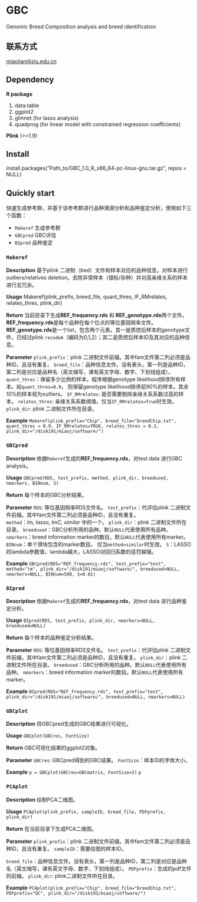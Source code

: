 # GBC
Genomic Breed Composition analysis and breed identification

## 联系方式
miaojian@zju.edu.cn

## Dependency
**R package**
1. data.table
2. ggplot2
3. glmnet (for lasso analysis)
4. quadprog (for linear model with constrained regression coefficients)

**Plink** (>=1.9)

## Install 
install.packages("Path_to/GBC_1.0_R_x86_64-pc-linux-gnu.tar.gz", repos = NULL)

## Quickly start
快速生成参考群，并基于该参考群进行品种溯源分析和品种鉴定分析，使用如下三个函数：
- `Makeref` 生成参考群
- `GBCpred` GBC评估
- `BIpred` 品种鉴定

### `Makeref`
**Description** 
基于plink 二进制（bed）文件和样本对应的品种信息，对样本进行outliers/relatives deletion。去除异常样本（错标/杂种）并对高亲缘关系的样本进行去冗余。  

**Usage** 
Makeref(plink_prefix, breed_file, quant_thres,
        IF_RMrelates, relates_thres, plink_dir)  

**Return** 
当前目录下生成**REF_frequency.rds** 和 **REF_genotype.rds**两个文件。**REF_frequency.rds**是每个品种在每个位点的等位基因频率文件。**REF_genotype.rds**是一个list，包含两个元素。其一是质控后样本的genotype文件，已经过plink `recodeA`（编码为0,1,2）；其二是质控后样本ID及其对应的品种信息。

**Parameter** 
`plink_prefix`：plink 二进制文件前缀。其中fam文件第二列必须是品种ID，且没有重复。 
`breed_file`：品种信息文件。没有表头，第一列是品种ID，第二列是对应是品种名（英文缩写，课有英文字母、数字、下划线组成）。 
`quant_thres`：保留多少比例的样本。程序根据genotype likelihood排序所有样本。如`quant_thres=0.9`， 则保留genotype likelihood排序前90%的样本。其余10%的样本视为outliers。 
`IF_RMrelates`: 是否需要剔除亲缘关系系数过高的样本。
`relates_thres`: 亲缘关系系数阈值。仅当`IF_RMrelates=True`时生效。 
`plink_dir`: plink 二进制文件所在目录。

**Example** 
`Makeref(plink_prefix="Chip", breed_file="breedChip.txt", quant_thres = 0.9,
        IF_RMrelates=TRUE, relates_thres = 0.3,
        plink_dir="/disk191/miaoj/software/")`  

### `GBCpred`
**Description** 
依据`Makeref`生成的**REF_frequency.rds**，对test data 进行GBC analysis。  

**Usage** 
`GBCpred(RDS, test_prefix, method, plink_dir, breedused, nmarkers, BINnum, S)`  

**Return** 
每个样本的GBC分析结果。  

**Parameter** 
`RDS`: 等位基因频率RDS文件名。 
`test_prefix`：代评估plink 二进制文件前缀。其中fam文件第二列必须是品种ID，且没有重复。  
`method`：*lm, lasso, lmC, similar* 中的一个。 
`plink_dir`：plink 二进制文件所在目录。 
`breedused`：GBC分析所用的品种。默认`NULL`代表使用所有品种。 
`nmarkers`：breed information marker的数目。默认`NULL`代表使用所有marker。 
`BINnum`：单个滑块包含的marker数目。 仅当`method=similar`时生效。 
`S`：LASSO的lambda参数值，lambda越大，LASSO对回归系数的惩罚越强。  

**Example** 
`GBCpred(RDS="REF_frequency.rds", test_prefix="test", method="lm", plink_dir="/disk191/miaoj/software/", breedused=NULL, nmarkers=NULL, BINnum=500, S=0.01)`


### `BIpred`
**Description** 
依据`Makeref`生成的**REF_frequency.rds**，对test data 进行品种鉴定分析。  

**Usage** 
`BIpred(RDS, test_prefix, plink_dir, nmarkers=NULL, breedused=NULL)`  

**Return** 
每个样本的品种鉴定分析结果。   

**Parameter** 
`RDS`: 等位基因频率RDS文件名。 
`test_prefix`：代评估plink 二进制文件前缀。其中fam文件第二列必须是品种ID，且没有重复。 
`plink_dir`：plink 二进制文件所在目录。 
`breedused`：GBC分析所用的品种。默认`NULL`代表使用所有品种。 
`nmarkers`：breed information marker的数目。默认`NULL`代表使用所有marker。  

**Example** 
`BIpred(RDS="REF_frequency.rds", test_prefix="test", plink_dir="/disk191/miaoj/software/", breedused=NULL, nmarkers=NULL)`  


### `GBCplot`
**Description** 
将GBCpred生成的GBC结果进行可视化。

**Usage** 
`GBCplot(GBCres, FontSize)`  

**Return** 
GBC可视化结果的ggplot2对象。 

**Parameter** 
`GBCres`: GBCpred得到的GBC结果。 
`FontSize`：样本ID的字体大小。

**Example** 
`p = GBCplot(GBCres=GBCmatrix, FontSize=2)`
`p`


### `PCAplot`
**Description** 
绘制PCA二维图。

**Usage** 
`PCAplot(plink_prefix, sampleID, breed_file, PDFprefix, plink_dir)`  

**Return** 
在当前目录下生成PCA二维图。 

**Parameter** 
`plink_prefix`：plink 二进制文件前缀。其中fam文件第二列必须是品种ID，且没有重复。 `sampleID`：需要绘图的样本ID。

`breed_file`：品种信息文件。没有表头，第一列是品种ID，第二列是对应是品种名（英文缩写，课有英文字母、数字、下划线组成）。 
`PDFprefix`：生成的pdf文件的前缀。 
`plink_dir`: plink二进制文件所在目录。

**Example** 
`PCAplot(plink_prefix="Chip", breed_file="breedChip.txt", PDFprefix="QC",
        plink_dir="/disk191/miaoj/software/")`


